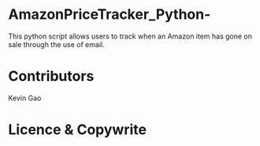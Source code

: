 # AmazonPriceTracker_Python-

This python script allows users to track when an Amazon item has gone on sale through the use of email.

# Contributors

Kevin Gao

# Licence & Copywrite



